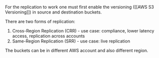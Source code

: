 For the replication to work one must first enable the versioning ([[AWS S3 Versioning]]) in source and destination buckets.

There are two forms of replication:
1. Cross-Region Replication (CRR) - use case: compliance, lower latency access, replication across accounts
2. Same-Region Replication (SRR) - use case: live replication

The buckets can be in different AWS account and also different region.